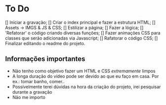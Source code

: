 # To Do   
<!-- TODO -->
[] Iniciar a gravação;
[] Criar o index principal e fazer a estrutura HTML;
[] Assets -> IMGS & JS & CSS;
[] Estilizar a página;
[] Fazer a lógica;
[] 'Refatorar' o código criando diversas funções;
[] Fazer animações CSS para classes que serão adicionadas via Javascript;
[] Rafatorar o código CSS;
[] Finalizar editando o readme do projeto.


## Informações importantes 
* Não tenho como objetivo fazer um HTML e CSS _extremamente_ limpos 
* A longa duração do vídeo pode ser devido ao que eu faço em casa. Por ex.: tomar banho, comer..
* Possívelmente terei dúvidas na hora da criação do projeto, irei pesquisar durante a gravação
* Não me importo 